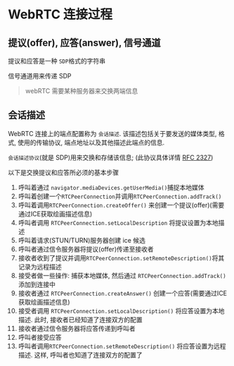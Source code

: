 # WebRTC 连接过程

## 提议(offer), 应答(answer), 信号通道

提议和应答是一种 `SDP`格式的字符串

信号通道用来传递 SDP

> webRTC 需要某种服务器来交换两端信息

## 会话描述

WebRTC 连接上的端点配置称为 `会话描述`. 该描述包括关于要发送的媒体类型, 格式, 使用的传输协议, 端点地址以及其他描述此端点的信息.

`会话描述协议`(就是 SDP)用来交换和存储该信息; (此协议具体详情 [RFC 2327](https://datatracker.ietf.org/doc/html/rfc2327))

以下是交换提议和应答所必须的基本步骤

1. 呼叫着通过 `navigator.mediaDevices.getUserMedia()`捕捉本地媒体
2. 呼叫着创建一个`RTCPeerConnection`并调用`RTCPeerConnection.addTrack()`
3. 呼叫着调用`RTCPeerConnection.createOffer()` 来创建一个提议(offer)(需要通过ICE获取绘画描述信息)
4. 呼叫者调用 `RTCPeerConnection.setLocalDescription` 将提议设置为本地描述
5. 呼叫着请求(STUN/TURN)服务器创建 ice 候选
6. 呼叫者通过信令服务器将提议(offer)传递至接收者
7. 接收者收到了提议并调用`RTCPeerConnection.setRemoteDescription()`将其记录为远程描述
8. 接受者做一些操作: 捕获本地媒体, 然后通过 `RTCPeerConnection.addTrack()` 添加到连接中
9. 接收者通过 `RTCPeerConnection.createAnswer()` 创建一个应答(需要通过ICE获取绘画描述信息)
10. 接受者调用 `RTCPeerConnection.setLocalDescription()` 将应答设置为本地描述. 此时, 接收者已经知道了连接双方的配置
11. 接收者通过信令服务器将应答传递到呼叫者
12. 呼叫者接受应答
13. 呼叫者调用`RTCPeerConnection.setRemoteDescription()` 将应答设置为远程描述. 这样, 呼叫者也知道了连接双方的配置了
